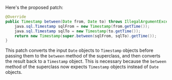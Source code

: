 Here's the proposed patch:

```java
@Override
public Timestamp between(Date from, Date to) throws IllegalArgumentException {
    java.sql.Timestamp sqlFrom = new Timestamp(from.getTime());
    java.sql.Timestamp sqlTo = new Timestamp(to.getTime());
    return new Timestamp(super.between(sqlFrom, sqlTo).getTime());
}
```

This patch converts the input `Date` objects to `Timestamp` objects before passing them to the `between` method of the superclass, and then converts the result back to a `Timestamp` object. This is necessary because the `between` method of the superclass now expects `Timestamp` objects instead of `Date` objects.